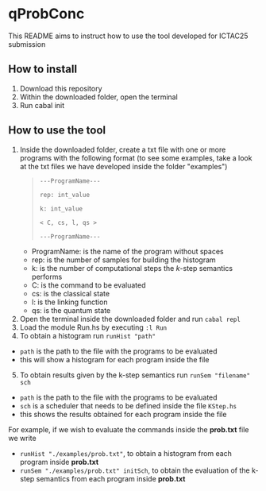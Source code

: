 # qProbConc

This README aims to instruct how to use the tool developed for ICTAC25 submission

## How to install

1. Download this repository 
2. Within the downloaded folder, open the terminal
3. Run cabal init


## How to use the tool

1. Inside the downloaded folder, create a txt file with one or more programs with the following format
(to see some examples, take a look at the txt files we have developed inside the folder "examples")
   >``---ProgramName---``
   >
   >``rep: int_value``
   >
   >``k: int_value``
   >
   >``< C, cs, l, qs >``
   >
   >``---ProgramName---``
    - ProgramName: is the name of the program without spaces
    - rep: is the number of samples for building the histogram
    - k: is the number of computational steps the $k$-step semantics performs
    - C: is the command to be evaluated
    - cs: is the classical state
    - l: is the linking function
    - qs: is the quantum state
2. Open the terminal inside the downloaded folder and run ``cabal repl``
3. Load the module Run.hs by executing ``:l Run``
4. To obtain a histogram run ``runHist "path"``
  - ``path`` is the path to the file with the programs to be evaluated
  - this will show a histogram for each program inside the file 
5. To obtain results given by the k-step semantics run ``runSem "filename" sch``
  - ``path`` is the path to the file with the programs to be evaluated
  - ``sch`` is a scheduler that needs to be defined inside the file ``KStep.hs``
  - this shows the results obtained for each program inside the file

For example, if we wish to evaluate the commands inside the **prob.txt** file we write 
- ``runHist "./examples/prob.txt"``, to obtain a histogram from each program inside **prob.txt**
- ``runSem "./examples/prob.txt" initSch``, to obtain the evaluation of the k-step semantics from each program inside **prob.txt**


